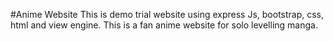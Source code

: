 #Anime Website
This is demo trial website using express Js, bootstrap, css, html and view engine. This is a fan anime website for solo levelling manga.
